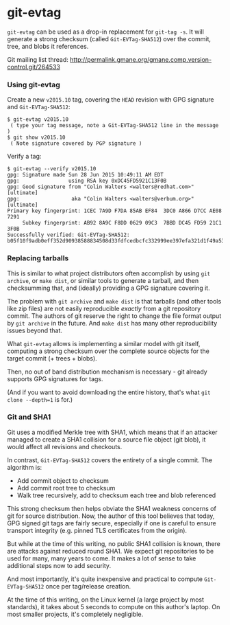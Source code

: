 # git-evtag

`git-evtag` can be used as a drop-in replacement for `git-tag -s`.  It
will generate a strong checksum (called `Git-EVTag-SHA512`) over the
commit, tree, and blobs it references.

Git mailing list thread: http://permalink.gmane.org/gmane.comp.version-control.git/264533

### Using git-evtag

Create a new `v2015.10` tag, covering the `HEAD` revision with GPG
signature and `Git-EVTag-SHA512`:

```
$ git-evtag v2015.10
 ( type your tag message, note a Git-EVTag-SHA512 line in the message )
$ git show v2015.10
 ( Note signature covered by PGP signature )
```

Verify a tag:

```
$ git-evtag --verify v2015.10
gpg: Signature made Sun 28 Jun 2015 10:49:11 AM EDT
gpg:                using RSA key 0xDC45FD5921C13F0B
gpg: Good signature from "Colin Walters <walters@redhat.com>" [ultimate]
gpg:                 aka "Colin Walters <walters@verbum.org>" [ultimate]
Primary key fingerprint: 1CEC 7A9D F7DA 85AB EF84  3DC0 A866 D7CC AE08 7291
     Subkey fingerprint: AB92 8A9C F8DD 0629 09C3  7BBD DC45 FD59 21C1 3F0B
Successfully verified: Git-EVTag-SHA512: b05f10f9adb0eff352d90938588834508d33fdfcedbcfc332999ee397efa321d1f49a539f1b82f024111a281c1f441002e7f536b06eb04d41857b01636f6f268
```

### Replacing tarballs

This is similar to what project distributors often accomplish by using
`git archive`, or `make dist`, or similar tools to generate a tarball,
and then checksumming that, and (ideally) providing a GPG signature
covering it.

The problem with `git archive` and `make dist` is that tarballs (and
other tools like zip files) are not easily reproducible *exactly* from
a git repository commit.  The authors of git reserve the right to
change the file format output by `git archive` in the future.  And
`make dist` has many other reproducibility issues beyond that.

What `git-evtag` allows is implementing a similar model with git
itself, computing a strong checksum over the complete source objects for
the target commit (+ trees + blobs).

Then, no out of band distribution mechanism is necessary - git already
supports GPG signatures for tags.

(And if you want to avoid downloading the entire history, that's what
`git clone --depth=1` is for.)

### Git and SHA1

Git uses a modified Merkle tree with SHA1, which means that if an
attacker managed to create a SHA1 collision for a source file object
(git blob), it would affect all revisions and checkouts.

In contrast, `Git-EVTag-SHA512` covers the entirety of a single
commit.  The algorithm is:

 - Add commit object to checksum
 - Add commit root tree to checksum
 - Walk tree recursively, add to checksum each tree and blob referenced

This strong checksum then helps obviate the SHA1 weakness concerns of
git for source distribution.  Now, the author of this tool believes
that today, GPG signed git tags are fairly secure, especially if one
is careful to ensure transport integrity (e.g. pinned TLS certificates
from the origin).

But while at the time of this writing, no public SHA1 collision is
known, there are attacks against reduced round SHA1.  We expect git
repositories to be used for many, many years to come.  It makes a lot
of sense to take additional steps now to add security.

And most importantly, it's quite inexpensive and practical to compute
`Git-EVTag-SHA512` once per tag/release creation.

At the time of this writing, on the Linux kernel (a large project by
most standards), it takes about 5 seconds to compute on this author's
laptop.  On most smaller projects, it's completely negligible.


